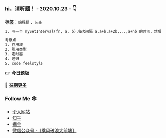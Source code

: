 <!--
**szjxxy/szjxxy** is a ✨ _special_ ✨ repository because its `README.md` (this file) appears on your GitHub profile.

Here are some ideas to get you started:

- 🔭 I’m currently working on ...
- 🌱 I’m currently learning ...
- 👯 I’m looking to collaborate on ...
- 🤔 I’m looking for help with ...
- 💬 Ask me about ...
- 📫 How to reach me: ...
- 😄 Pronouns: ...
- ⚡ Fun fact: ...
-->

### hi，请听题！ - 2020.10.23 -  👇

**标签**：`编程题` 、`头条`

```html
1. 写一个 mySetInterval(fn, a, b),每次间隔 a,a+b,a+2b,...,a+nb 的时间，然后写一个 myClear，停止上面的 mySetInterval

考察点
1. 作用域
2. 引用类型
3. 定时器
4. 递归
5. code feelstyle

```
 👉   **[今日题板](https://github.com/szjxxy/fe-happy-interview/issues/1)**

🚀    **[往期更多](https://github.com/szjxxy/fe-happy-interview/issues)**
### Follow Me 🕸

- [个人网站](http://fe.teachclass.cn/)
- [知乎](http://fe.teachclass.cn/)
- [掘金](http://fe.teachclass.cn/)
- [微信公众号 -【乘风破浪大前端】](http://fe.teachclass.cn/)
